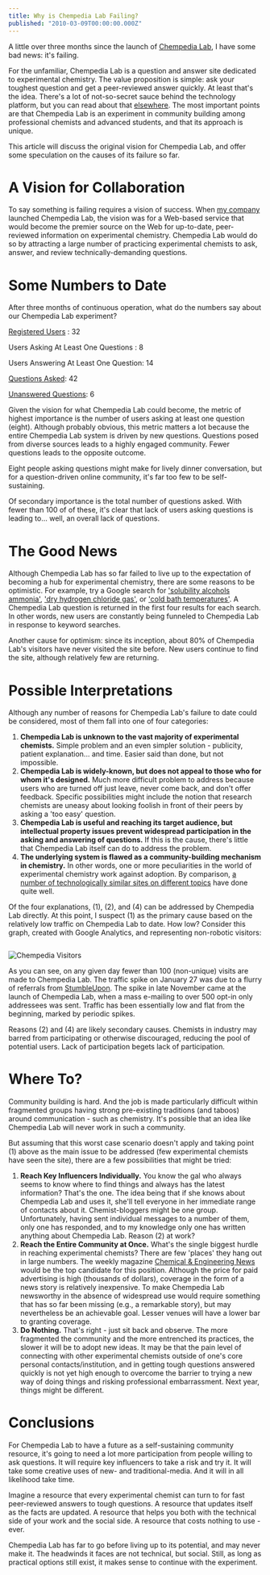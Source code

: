 ```yaml
---
title: Why is Chempedia Lab Failing?
published: "2010-03-09T00:00:00.000Z"
---
```


A little over three months since the launch of [Chempedia Lab](http://lab.chempedia.com), I have some bad news: it's failing.

For the unfamiliar, Chempedia Lab is a question and answer site dedicated to experimental chemistry. The value proposition is simple: ask your toughest question and get a peer-reviewed answer quickly. At least that's the idea. There's a lot of not-so-secret sauce behind the technology platform, but you can read about that [elsewhere](http://depth-first.com/articles/2009/11/18/casting-a-wide-net-in-cheminformatics). The most important points are that Chempedia Lab is an experiment in community building among professional chemists and advanced students, and that its approach is unique.

This article will discuss the original vision for Chempedia Lab, and offer some speculation on the causes of its failure so far. 

# A Vision for Collaboration

To say something is failing requires a vision of success. When [my company](http://metamolecular.com) launched Chempedia Lab, the vision was for a Web-based service that would become the premier source on the Web for up-to-date, peer-reviewed information on experimental chemistry. Chempedia Lab would do so by attracting a large number of practicing experimental chemists to ask, answer, and review technically-demanding questions.

# Some Numbers to Date

After three months of continuous operation, what do the numbers say about our Chempedia Lab experiment?

[Registered Users](http://lab.chempedia.com/users) : 32

Users Asking At Least One Questions : 8

Users Answering At Least One Question: 14

[Questions Asked](http://lab.chempedia.com/questions): 42

[Unanswered Questions](http://lab.chempedia.com/unanswered): 6

Given the vision for what Chempedia Lab could become, the metric of highest importance is the number of users asking at least one question (eight). Although probably obvious, this metric matters a lot because the entire Chempedia Lab system is driven by new questions. Questions posed from diverse sources leads to a highly engaged community. Fewer questions leads to the opposite outcome.

Eight people asking questions might make for lively dinner conversation, but for a question-driven online community, it's far too few to be self-sustaining.

Of secondary importance is the total number of questions asked. With fewer than 100 of of these, it's clear that lack of users asking questions is leading to... well, an overall lack of questions.

# The Good News

Although Chempedia Lab has so far failed to live up to the expectation of becoming a hub for experimental chemistry, there are some reasons to be optimistic. For example, try a Google search for ['solubility alcohols ammonia'](http://www.google.com/search?q=solubility+alcohols+ammonia), ['dry hydrogen chloride gas'](http://www.google.com/search?q=dry+hydrogen+chloride+gas), or ['cold bath temperatures'](http://www.google.com/search?hl=en&q=cold+bath+temperatures). A Chempedia Lab question is returned in the first four results for each search. In other words, new users are constantly being funneled to Chempedia Lab in response to keyword searches.

Another cause for optimism: since its inception, about 80% of Chempedia Lab's visitors have never visited the site before. New users continue to find the site, although relatively few are returning.

# Possible Interpretations

Although any number of reasons for Chempedia Lab's failure to date could be considered, most of them fall into one of four categories:

1.  **Chempedia Lab is unknown to the vast majority of experimental chemists.** Simple problem and an even simpler solution - publicity, patient explanation... and time. Easier said than done, but not impossible.
2.  **Chempedia Lab is widely-known, but does not appeal to those who for whom it's designed.** Much more difficult problem to address because users who are turned off just leave, never come back, and don't offer feedback. Specific possibilities might include the notion that research chemists are uneasy about looking foolish in front of their peers by asking a 'too easy' question.
3.  **Chempedia Lab is useful and reaching its target audience, but intellectual property issues prevent widespread participation in the asking and answering of questions.** If this is the cause, there's little that Chempedia Lab itself can do to address the problem.
4.  **The underlying system is flawed as a community-building mechanism in chemistry.** In other words, one or more peculiarities in the world of experimental chemistry work against adoption. By comparison, [a number of technologically similar sites on different topics](http://meta.stackexchange.com/questions/4/list-of-stackexchange-sites) have done quite well.

Of the four explanations, (1), (2), and (4) can be addressed by Chempedia Lab directly. At this point, I suspect (1) as the primary cause based on the relatively low traffic on Chempedia Lab to date. How low? Consider this graph, created with Google Analytics, and representing non-robotic visitors:

<center><img src=""></img></center>

![Chempedia Visitors](/images/posts/20100309/chempedia_visitors_all.png)

As you can see, on any given day fewer than 100 (non-unique) visits are made to Chempedia Lab. The traffic spike on January 27 was due to a flurry of referrals from [StumbleUpon](http://stumbleupon.com). The spike in late November came at the launch of Chempedia Lab, when a mass e-mailing to over 500 opt-in only addressees was sent. Traffic has been essentially low and flat from the beginning, marked by periodic spikes.

Reasons (2) and (4) are likely secondary causes. Chemists in industry may barred from participating or otherwise discouraged, reducing the pool of potential users. Lack of participation begets lack of participation.

# Where To?

Community building is hard. And the job is made particularly difficult within fragmented groups having strong pre-existing traditions (and taboos) around communication - such as chemistry. It's possible that an idea like Chempedia Lab will never work in such a community.

But assuming that this worst case scenario doesn't apply and taking point (1) above as the main issue to be addressed (few experimental chemists have seen the site), there are a few possibilities that might be tried:

1.  **Reach Key Influencers Individually.** You know the gal who always seems to know where to find things and always has the latest information? That's the one. The idea being that if she knows about Chempedia Lab and uses it, she'll tell everyone in her immediate range of contacts about it. Chemist-bloggers might be one group. Unfortunately, having sent individual messages to a number of them, only one has responded, and to my knowledge only one has written anything about Chempedia Lab. Reason (2) at work?
2.  **Reach the Entire Community at Once.** What's the single biggest hurdle in reaching experimental chemists? There are few 'places' they hang out in large numbers. The weekly magazine [Chemical & Engineering News](http://pubs.acs.org/cen/) would be the top candidate for this position. Although the price for paid advertising is high (thousands of dollars), coverage in the form of a news story is relatively inexpensive. To make Chempedia Lab newsworthy in the absence of widespread use would require something that has so far been missing (e.g., a remarkable story), but may nevertheless be an achievable goal. Lesser venues will have a lower bar to granting coverage.
3.  **Do Nothing.** That's right - just sit back and observe. The more fragmented the community and the more entrenched its practices, the slower it will be to adopt new ideas. It may be that the pain level of connecting with other experimental chemists outside of one's core personal contacts/institution, and in getting tough questions answered quickly is not yet high enough to overcome the barrier to trying a new way of doing things and risking professional embarrassment. Next year, things might be different.

# Conclusions

For Chempedia Lab to have a future as a self-sustaining community resource, it's going to need a lot more participation from people willing to ask questions. It will require key influencers to take a risk and try it. It will take some creative uses of new- and traditional-media. And it will in all likelihood take time.

Imagine a resource that every experimental chemist can turn to for fast peer-reviewed answers to tough questions. A resource that updates itself as the facts are updated. A resource that helps you both with the technical side of your work and the social side. A resource that costs nothing to use - ever.

Chempedia Lab has far to go before living up to its potential, and may never make it. The headwinds it faces are not technical, but social. Still, as long as practical options still exist, it makes sense to continue with the experiment.
